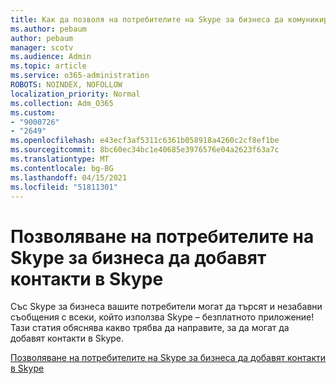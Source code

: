 ```yaml
---
title: Как да позволя на потребителите на Skype за бизнеса да комуникират с потребители на Skype
ms.author: pebaum
author: pebaum
manager: scotv
ms.audience: Admin
ms.topic: article
ms.service: o365-administration
ROBOTS: NOINDEX, NOFOLLOW
localization_priority: Normal
ms.collection: Adm_O365
ms.custom:
- "9000726"
- "2649"
ms.openlocfilehash: e43ecf3af5311c6361b058918a4260c2cf8ef1be
ms.sourcegitcommit: 8bc60ec34bc1e40685e3976576e04a2623f63a7c
ms.translationtype: MT
ms.contentlocale: bg-BG
ms.lasthandoff: 04/15/2021
ms.locfileid: "51811301"
---
```

# <a name="let-skype-for-business-users-add-skype-contacts"></a>Позволяване на потребителите на Skype за бизнеса да добавят контакти в Skype

Със Skype за бизнеса вашите потребители могат да търсят и незабавни съобщения с всеки, който използва Skype – безплатното приложение! Тази статия обяснява какво трябва да направите, за да могат да добавят контакти в Skype.

[Позволяване на потребителите на Skype за бизнеса да добавят контакти в Skype](https://docs.microsoft.com/skypeforbusiness/set-up-skype-for-business-online/let-skype-for-business-users-add-skype-contacts)